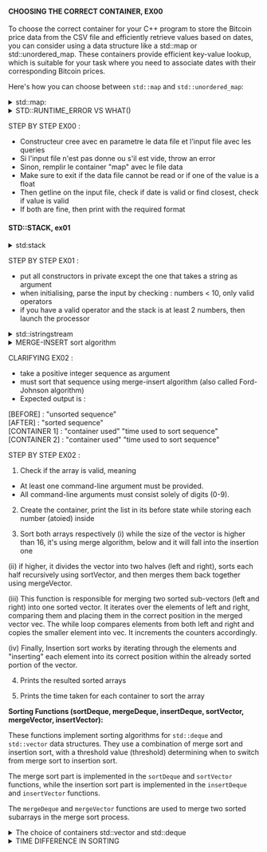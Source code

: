 <h4> CHOOSING THE CORRECT CONTAINER, EX00 </h4>

To choose the correct container for your C++ program to store the Bitcoin price data from the CSV file and efficiently retrieve values based on dates, you can consider using a data structure like a std::map or std::unordered_map. These containers provide efficient key-value lookup, which is suitable for your task where you need to associate dates with their corresponding Bitcoin prices.

Here's how you can choose between `std::map` and `std::unordered_map`:

<details>
<summary>std::map:</summary>

 The std::map is a standard template library (STL) container in C++ that represents an associative array. It stores elements in a sorted order based on their keys, and provides fast lookup, insertion, and deletion of elements. Specifically, std::map is implemented as a self-balancing binary search tree (usually a Red-Black Tree), which ensures efficient performance for various operations. Note that `std::map enforces` unique keys meaning that if you try to insert a key that already exists, the value associated with that key will be updated.

* Use a `std::map` if you want to store the data in a sorted order based on dates. This can be useful if you need to retrieve data in a chronological order.

* `std::map` uses a binary search tree (typically a Red-Black Tree) internally, which keeps the elements sorted by the key (date in your case).
This container provides logarithmic time complexity for insertion and retrieval operations.

Here are some key characteristics and functions associated with `std::map`:

**Declaration and Initialization:**
```
#include <map>

std::map<KeyType, ValueType> mapName;
```

`KeyType` is the type of the key (e.g., std::string for dates in your case).
`ValueType` is the type of the value associated with each key (e.g., float for Bitcoin prices).

**Inserting Elements:**

```
mapName[key] = value;  // Direct assignment
mapName.insert(std::make_pair(key, value));  // Using insert function
```

**Accessing Elements**

```
ValueType value = mapName[key]; // Retrieves the value associated with the key.
```

**Checking if a key exists**

```
if (mapName.find(key) != mapName.end()) {
    // Key exists in the map
}
```

**Iterating over elements**

```
for (auto it = mapName.begin(); it != mapName.end(); ++it) {
    KeyType key = it->first;
    ValueType value = it->second;
    // Do something with key and value
}
```
**Erasing Elements, getting size of the map...**

```
mapName.erase(key); // Removes the element with the specified key
```

</details>

<details> <summary>STD::RUNTIME_ERROR VS WHAT()</summary>

**Custom Exception Class:**

The key difference is that the first code snippet is about creating a custom exception class, which allows you to define your own types of exceptions with custom behavior. The second code snippet is actually throwing an instance of an existing exception class, std::runtime_error, which is part of the standard C++ library.

```
class FileNotOpen: public std::exception 
{
    public:
        virtual const char* what() const throw();
};

const char* BitcoinExchange::FileNotOpen::what() const throw(){
    return ("there was an error opening a file.");
};
```

* This code defines a custom exception `class FileNotOpen` that inherits from `std::exception`. This means `FileNotOpen` is a type of exception.

* The `FileNotOpen` class overrides the what function, which is a virtual function defined in `std::exception`. The what function is used to provide a description of the exception.

* In this case, when an instance of `FileNotOpen` is thrown, it will return the error message "there was an error opening a file." when the what function is called.

```
throw std::runtime_error("too large number");
```

* This line is throwing an instance of `std::runtime_error`, which is a standard C++ exception class. It takes a string message as an argument.

* This type of exception is used to indicate a runtime error. If this exception is thrown and not caught, it will propagate up the call stack until it is caught by an appropriate catch block.

So, to summarize:

The first code snippet is about defining a custom exception class with its own behavior and message.
The second code snippet is about throwing an instance of an existing exception class with a specific error message.

Both approaches have their use cases. Creating a custom exception class can be useful when you have specific types of errors that need specialized handling. Throwing standard library exceptions is appropriate for common error conditions that don't need custom behavior.

</details>

STEP BY STEP EX00 : 
*	Constructeur cree avec en parametre le data file et l'input file avec les queries
*	Si l'input file n'est pas donne ou s'il est vide, throw an error
*	Sinon, remplir le container "map" avec le file data
*	Make sure to exit if the data file cannot be read or if one of the value is a float
*	Then getline on the input file, check if date is valid or find closest, check if value is valid
*	If both are fine, then print with the required format

<h4> STD::STACK, ex01</h4>

<details>
<summary> std:stack</summary>

Certainly! In C++, a stack is a container that provides a Last-In, First-Out (LIFO) data structure. This means that the last element added to the stack is the first one to be removed.

<h6>Characteristics of a Stack:</h6>

**LIFO Structure:**
* The last element added to the stack is the first one to be removed.

**Operations:**
* `push(element):` Adds an element to the top of the stack.
* `pop():` Removes the top element from the stack.
* `top():` Returns a reference to the top element without removing it.
* `empty():` Checks if the stack is empty.
* `size():` Returns the number of elements in the stack.

**Implementation:**
* Stacks can be implemented using various data structures like arrays, linked lists, or dynamically resizing arrays (e.g., `std::vector` in C++).

**Usage:**
* Stacks are used in various algorithms and applications, such as expression evaluation, parsing, recursion, undo functionality in applications, and more.

**C++ Stack Container (std::stack):**
* In C++, the Standard Template Library (STL) provides a container called std::stack which is an adapter class that uses other containers (like std::deque, std::vector, or std::list) as its underlying implementation. It provides the stack functionality with an easy-to-use interface.

</details>

STEP BY STEP EX01 : 
*	put all constructors in private except the one that takes a string as argument
*	when initialising, parse the input by checking : numbers < 10, only valid operators 
*	if you have a valid operator and the stack is at least 2 numbers, then launch the processor

<details> <summary> std::istringstream</summary>


In the context of the code you provided, a "token" refers to a single unit or element extracted from the input string. In this case, a token could be a number (e.g., "123"), an operator (e.g., "+"), or any other valid element in the expression.   

The std::istringstream object (iss) identifies tokens based on whitespace characters (spaces, tabs, newlines, etc.). When you use the >> operator with iss, it reads from the stream until it encounters a whitespace character. It then considers the characters it has read as a single token.   

For example, if input is the string "123 + 45 * 6", then the tokens extracted from iss would be:   

"123"   
"+"   
"45"   
"*"   
"6"   

The while (iss >> token) loop continues until there are no more tokens to extract. In each iteration, iss >> token attempts to extract a token and store it in the token variable. If successful, the loop continues; if no more tokens can be extracted (usually because the end of the string has been reached), the loop terminates.   

Keep in mind that the behavior of iss >> token can vary depending on the formatting of the input string. For example, if the input string used a different delimiter (e.g., commas), you might need to customize how tokens are identified and extracted.   

</details>

<details> <summary> MERGE-INSERT sort algorithm </summary>

The "merge-insert" sort algorithm is a hybrid sorting algorithm that combines the principles of both merge sort and insertion sort. This approach is particularly useful for sorting sequences of data that may have some pre-existing order, as it can take advantage of this order to achieve better performance.


<details> </summary> Merge Sort:</summary>
Merge sort is a classic, efficient, and stable comparison-based sorting algorithm. It follows the "divide and conquer" paradigm. Here's how it works:

* Divide: The unsorted list is divided into two equal halves (or approximately equal if the size is odd).

* Conquer: Each half is recursively sorted. This process continues until we reach a base case where the list contains only one element (which is already considered sorted).

* Merge: The sorted halves are then merged back together. During this process, the elements are compared and arranged in the correct order.

The merge step is the most crucial part of merge sort and is where the algorithm gets its name.

* Base Case: The recursion stops when the list size is reduced to one or zero, as a list of one or zero elements is inherently sorted.

Merge sort has an average and worst-case time complexity of O(n log n), making it very efficient for large data sets. It's also a stable sorting algorithm, meaning that the relative order of equal elements is preserved.
</details>


<details>
<summary>Insert Sort</summary>

Insertion sort is a simple and intuitive sorting algorithm that builds the final sorted array one element at a time. It works like this:

* Construction of the Sorted Array: The algorithm starts with the second element in the array (assuming the first element is considered to be already sorted).

* Comparisons and Swaps: It compares the current element with the previous elements in the sorted section. If the current element is smaller, it's moved to the appropriate position in the sorted section.

This process is repeated for all elements in the array, effectively constructing a sorted section at the beginning.
Insertion sort has an average and worst-case time complexity of O(n^2), which makes it less efficient than more advanced algorithms like merge sort for large data sets. However, it has low constant factors and performs well on nearly sorted data or small lists.

It's worth noting that for small input sizes, insertion sort can outperform more complex algorithms due to its simplicity and lower constant factors. That's why hybrid sorting algorithms (like merge-insert sort) may switch to insertion sort when the input size is small.

</details>

</details>

CLARIFYING EX02 : 
* take a positive integer sequence as argument
* must sort that sequence using merge-insert algorithm (also called Ford-Johnson algorithm)
* Expected output is : 

[BEFORE] : "unsorted sequence"   
[AFTER] : "sorted sequence"   
[CONTAINER 1] : "container used" "time used to sort sequence"   
[CONTAINER 2] : "container used" "time used to sort sequence"   

STEP BY STEP EX02 :  

1. Check if the array is valid, meaning 
* At least one command-line argument must be provided.
* All command-line arguments must consist solely of digits (0-9).

2. Create the container, print the list in its before state while storing each number (atoied) inside

3. Sort both arrays respectively 
(i) while the size of the vector is higher than 16, it's using merge algorithm, below and it will fall into the insertion one

(ii) if higher, it divides the vector into two halves (left and right), sorts each half recursively using sortVector, and then merges them back together using mergeVector.

(iii) This function is responsible for merging two sorted sub-vectors (left and right) into one sorted vector. It iterates over the elements of left and right, comparing them and placing them in the correct position in the merged vector vec. The while loop compares elements from both left and right and copies the smaller element into vec. It increments the counters accordingly.

(iv) Finally, Insertion sort works by iterating through the elements and "inserting" each element into its correct position within the already sorted portion of the vector.

4. Prints the resulted sorted arrays 

4. Prints the time taken for each container to sort the array


**Sorting Functions (sortDeque, mergeDeque, insertDeque, sortVector, mergeVector, insertVector):**

These functions implement sorting algorithms for `std::deque` and `std::vector` data structures. They use a combination of merge sort and insertion sort, with a threshold value (threshold) determining when to switch from merge sort to insertion sort.

The merge sort part is implemented in the `sortDeque` and `sortVector` functions, while the insertion sort part is implemented in the `insertDeque` and `insertVector` functions.

The `mergeDeque` and `mergeVector` functions are used to merge two sorted subarrays in the merge sort process.

<details> 
<summary> The choice of containers std::vector and std::deque</summary>

<h4>std::vector: </h4>

**Advantages:**

std::vector is a dynamic array that provides fast random access to elements. This means that accessing elements by index is efficient (O(1) complexity).

It provides efficient sequential access to elements.
It can dynamically resize itself to accommodate more elements.

**Usage:**

`std::vector` is used when the program wants to take advantage of fast random access to elements and does not require frequent insertions or deletions in the middle of the sequence.

**In the Code:**

`std::vector` is used to create the container vec to store the integers from the command-line arguments. It's used to demonstrate sorting with this container.


<h4>std::deque (Double-Ended Queue):</h4>

**Advantages:**    

`std::deque` is a dynamic data structure that allows fast insertion and deletion at both ends (front and back) of the sequence (O(1) complexity).

It's efficient for operations like push_front, pop_front, push_back, and pop_back.

**Usage:**

`std::deque` is used when the program needs to perform a variety of operations at both ends of the sequence, such as adding elements to the front or back, or removing elements from the front or back.

**In the Code:**

`std::deque` is used to create the container deq to store the integers from the command-line arguments. It's used to demonstrate sorting with this container.

**Why Both?:**

Using both std::vector and std::deque allows the program to showcase the flexibility and efficiency of different container types. It demonstrates that depending on the specific requirements of a task (e.g., the need for random access or efficient insertion/removal at both ends), different container types may be more suitable.    

By implementing sorting algorithms for both containers, the code provides a comparison of their performance in the context of the specific sorting operations being performed. This can be useful for understanding the strengths and weaknesses of different container types in different scenarios.    

</details>

<details> <summary>TIME DIFFERENCE IN SORTING</summary>

The variation in sorting times between `std::vector` and `std::deque` can be attributed to the underlying data structures and how they handle element storage and access. Here are some factors that could contribute to the differences in sorting times:

**Data Structure Differences:**

* `std::vector` is a dynamically resizing array. Elements are stored in contiguous memory locations. This allows for fast random access to elements, which is efficient for algorithms like quicksort.

* `std::deque` is a double-ended queue. It typically uses multiple blocks of memory, and elements are not guaranteed to be stored in contiguous memory. Inserting and removing elements from the beginning or end of a deque is generally faster compared to a vector, but random access to elements may be slower.


**Algorithmic Considerations:**

Depending on the size and structure of the data, different sorting algorithms may perform better. For example, quicksort tends to perform well on random data, while mergesort is more consistent and performs well on almost all types of data.

**Optimizations by the Standard Library Implementation:**

The standard library implementation you're using may have specific optimizations or tweaks for `std::vector` and `std::deque` operations. These can affect performance.

**Compiler Optimizations:**

Different compilers and compiler settings may generate different machine code, affecting the execution time of algorithms.

**Size of Data:**

The performance characteristics of different containers can vary based on the size of the data. For very small datasets, the overhead of managing blocks of memory in `std::deque` might make it slower. For very large datasets, cache locality and access patterns become more significant factors.

**Specifics of Your Data:**

The specific values and arrangement of elements in your dataset can influence the performance of the sorting algorithms. For example, some algorithms perform better or worse with certain types of data distributions.

Overall, the differences in sorting times between `std::vector` and `std::deque` are a result of a combination of these factors. It's not uncommon for different data structures to have varying performance characteristics for different types of operations.

</details>